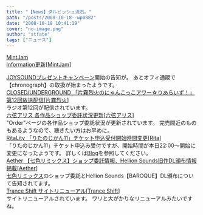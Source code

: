 ```yaml
---
title: "【News】ダルビッシュ流石。"
path: "/posts/2008-10-18--wp0882"
date: "2008-10-18 10:41:19"
cover: "no-image.png"
author: "stfate"
tags: ["ニュース"]
---
```


<style type="text/css">
<!--
p {white-space: pre-wrap};
-->
</style>

<a class="topics" href="http://www.mintjam.net/mj/index.html" target="_blank">MintJam Information更新</a><span class="junre">[<a href="http://www.mintjam.net/mj/index.html" target="_blank">MintJam</a>]</span>
<div class="news"><a href="http://svre.utamap.com/review/mintjam/mintjam_campaign.html" target="_blank">JOYSOUNDプレゼントキャンペーン</a>開始の告知が。
あとオフィ通販で【chronograph】の取扱が始まったようです。</div>
<a class="topics" href="http://rekka.jp/radio/" target="_blank">CLOSED/UNDERGROUND 「片霧烈火のにゃんこっこアワー☆りあらいず！」第12回放送配信</a><span class="junre">[<a href="http://rekka.jp/" target="_blank">片霧烈火</a>]</span>
<div class="news">ラジオ第12回が配信されています。</div>
<a class="topics" href="http://www.rokugen.net/" target="_blank">六弦アリス 各作品ショップ委託状況更新</a><span class="junre">[<a href="http://www.rokugen.net/" target="_blank">六弦アリス</a>]</span>
<div class="news">"Order"ページの各作品ショップ委託状況が更新されています。
完売間近のものもあるようなので、聴きたい方はお早めに。</div>
<a class="topics" href="http://ritarita.jp/" target="_blank">RitaLity 「りたのじかん11」チケット申込受付開始時間変更</a><span class="junre">[<a href="http://ritarita.jp/" target="_blank">Rita</a>]</span>
<div class="news">「りたのじかん11」チケット申込み受付ですが、開始時間が本日22:00～開始に変更になったようです。
詳しくは<a href="http://ritarita.jugem.jp/" target="_blank">Blog</a>を参照してください。</div>
<a class="topics" href="http://www.lkjp.net/" target="_blank">Aether 【七色リミックス】ショップ委託情報、Hellion Sounds旧作DL頒布情報掲載</a><span class="junre">[<a href="http://www.lkjp.net/" target="_blank">Aether</a>]</span>
<div class="news"><a href="http://prq.blog44.fc2.com/" target="_blank">七色リミックス</a>のショップ委託とHellion Sounds【BAROQUE】DL頒布について告知されてます。</div>
<a class="topics" href="http://www.levolution.info/" target="_blank">Trance Shift サイトリニューアル</a><span class="junre">[<a href="http://www.levolution.info/" target="_blank">Trance Shift</a>]</span>
<div class="news">サイトリニューアルされています。
ワリと大がかりなリニューアルみたいですね。</div>
